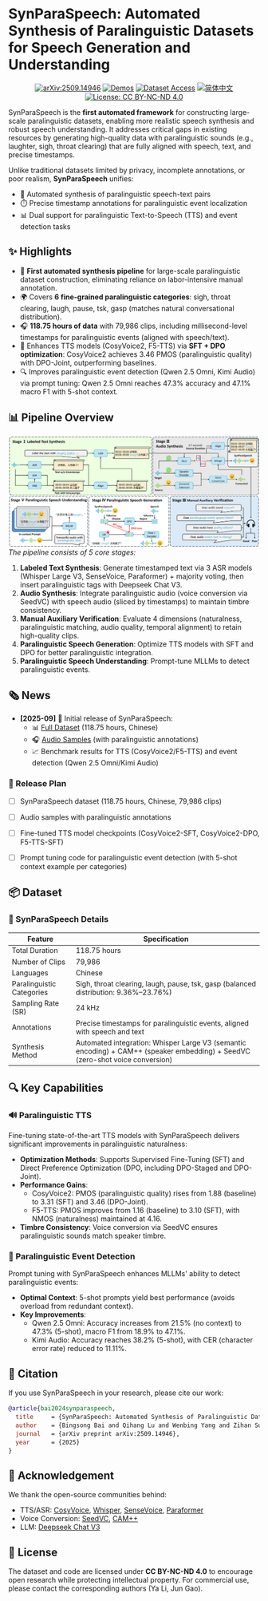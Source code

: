 # SynParaSpeech: Automated Synthesis of Paralinguistic Datasets for Speech Generation and Understanding

<div align="center">
    <p>
    <!-- 若有logo可添加：<img src="path/to/logo.png" alt="SynParaSpeech Logo" width="300"> -->
    </p>
    <a href="https://arxiv.org/abs/2509.14946"><img src="https://img.shields.io/badge/arXiv-2509.14946-b31b1b.svg?logo=arxiv&logoColor=white" alt="arXiv:2509.14946"></a>
    <a href="https://shawnpi233.github.io/SynParaSpeech"><img src="https://img.shields.io/badge/Demos-🌐-blue" alt="Demos"></a>
    <a href="https://huggingface.co/datasets/shawnpi/SynParaSpeech"><img src="https://img.shields.io/badge/%F0%9F%A4%97%20Dataset%20Access-Download-orange" alt="Dataset Access"></a>
    <a href="README_zh.md"><img src="https://img.shields.io/badge/语言-简体中文-green" alt="简体中文"></a>
    <a href="https://creativecommons.org/licenses/by-nc-nd/4.0/"><img src="https://img.shields.io/badge/License-CC%20BY--NC--ND%204.0-blue.svg" alt="License: CC BY-NC-ND 4.0"></a>
</div>

SynParaSpeech is the **first automated framework** for constructing large-scale paralinguistic datasets, enabling more realistic speech synthesis and robust speech understanding. It addresses critical gaps in existing resources by generating high-quality data with paralinguistic sounds (e.g., laughter, sigh, throat clearing) that are fully aligned with speech, text, and precise timestamps.

Unlike traditional datasets limited by privacy, incomplete annotations, or poor realism, **SynParaSpeech** unifies:
- 🤖 Automated synthesis of paralinguistic speech-text pairs
- ⏱️ Precise timestamp annotations for paralinguistic event localization
- 📊 Dual support for paralinguistic Text-to-Speech (TTS) and event detection tasks


## ✨ Highlights

- 🚀 **First automated synthesis pipeline** for large-scale paralinguistic dataset construction, eliminating reliance on labor-intensive manual annotation.  
- 🌍 Covers **6 fine-grained paralinguistic categories**: sigh, throat clearing, laugh, pause, tsk, gasp (matches natural conversational distribution).  
- 🎧 **118.75 hours of data** with 79,986 clips, including millisecond-level timestamps for paralinguistic events (aligned with speech/text).  
- 🎤 Enhances TTS models (CosyVoice2, F5-TTS) via **SFT + DPO optimization**: CosyVoice2 achieves 3.46 PMOS (paralinguistic quality) with DPO-Joint, outperforming baselines.  
- 🔍 Improves paralinguistic event detection (Qwen 2.5 Omni, Kimi Audio) via prompt tuning: Qwen 2.5 Omni reaches 47.3% accuracy and 47.1% macro F1 with 5-shot context.  


## 📊 Pipeline Overview

![SynParaSpeech Pipeline](statics/figs/synparaspeech.png)  
*The pipeline consists of 5 core stages:*  
1. **Labeled Text Synthesis**: Generate timestamped text via 3 ASR models (Whisper Large V3, SenseVoice, Paraformer) + majority voting, then insert paralinguistic tags with Deepseek Chat V3.  
2. **Audio Synthesis**: Integrate paralinguistic audio (voice conversion via SeedVC) with speech audio (sliced by timestamps) to maintain timbre consistency.  
3. **Manual Auxiliary Verification**: Evaluate 4 dimensions (naturalness, paralinguistic matching, audio quality, temporal alignment) to retain high-quality clips.  
4. **Paralinguistic Speech Generation**: Optimize TTS models with SFT and DPO for better paralinguistic integration.  
5. **Paralinguistic Speech Understanding**: Prompt-tune MLLMs to detect paralinguistic events.  


## 🗞 News

- **[2025-09]** 🎉 Initial release of SynParaSpeech:
  - 📊 [Full Dataset](https://huggingface.co/datasets/shawnpi/SynParaSpeech) (118.75 hours, Chinese)
  - 🎧 [Audio Samples](https://shawnpi233.github.io/SynParaSpeech) (with paralinguistic annotations)
  - 📈 Benchmark results for TTS (CosyVoice2/F5-TTS) and event detection (Qwen 2.5 Omni/Kimi Audio)

### 📅 Release Plan

- [ ] SynParaSpeech dataset (118.75 hours, Chinese, 79,986 clips)
- [ ] Audio samples with paralinguistic annotations
- [ ] Fine-tuned TTS model checkpoints (CosyVoice2-SFT, CosyVoice2-DPO, F5-TTS-SFT)
- [ ] Prompt tuning code for paralinguistic event detection (with 5-shot context example per categories)


## 📦 Dataset

### 📌 SynParaSpeech Details

| Feature                | Specification                                                                 |
|------------------------|-------------------------------------------------------------------------------|
| Total Duration         | 118.75 hours                                                                  |
| Number of Clips        | 79,986                                                                        |
| Languages              | Chinese                                                                       |
| Paralinguistic Categories | Sigh, throat clearing, laugh, pause, tsk, gasp (balanced distribution: 9.36%–23.76%) |
| Sampling Rate (SR)     | 24 kHz                                                                        |
| Annotations            | Precise timestamps for paralinguistic events, aligned with speech and text    |
| Synthesis Method       | Automated integration: Whisper Large V3 (semantic encoding) + CAM++ (speaker embedding) + SeedVC (zero-shot voice conversion) |


## 🔍 Key Capabilities

### 🔊 Paralinguistic TTS
Fine-tuning state-of-the-art TTS models with SynParaSpeech delivers significant improvements in paralinguistic naturalness:
- **Optimization Methods**: Supports Supervised Fine-Tuning (SFT) and Direct Preference Optimization (DPO, including DPO-Staged and DPO-Joint).  
- **Performance Gains**: 
  - CosyVoice2: PMOS (paralinguistic quality) rises from 1.88 (baseline) to 3.31 (SFT) and 3.46 (DPO-Joint).  
  - F5-TTS: PMOS improves from 1.16 (baseline) to 3.10 (SFT), with NMOS (naturalness) maintained at 4.16.  
- **Timbre Consistency**: Voice conversion via SeedVC ensures paralinguistic sounds match speaker timbre.

### 🎯 Paralinguistic Event Detection
Prompt tuning with SynParaSpeech enhances MLLMs' ability to detect paralinguistic events:
- **Optimal Context**: 5-shot prompts yield best performance (avoids overload from redundant context).  
- **Key Improvements**:
  - Qwen 2.5 Omni: Accuracy increases from 21.5% (no context) to 47.3% (5-shot), macro F1 from 18.9% to 47.1%.  
  - Kimi Audio: Accuracy reaches 38.2% (5-shot), with CER (character error rate) reduced to 11.11%.  

## 📜 Citation

If you use SynParaSpeech in your research, please cite our work:

```bibtex
@article{bai2024synparaspeech,
  title     = {SynParaSpeech: Automated Synthesis of Paralinguistic Datasets for Speech Generation and Understanding},
  author    = {Bingsong Bai and Qihang Lu and Wenbing Yang and Zihan Sun and YueRan Hou and Peilei Jia and Songbai Pu and Ruibo Fu and Yingming Gao and Ya Li and Jun Gao},
  journal   = {arXiv preprint arXiv:2509.14946},
  year      = {2025}
}
```


## 🙏 Acknowledgement
We thank the open-source communities behind:
- TTS/ASR: [CosyVoice](https://github.com/FunAudioLLM/CosyVoice), [Whisper](https://github.com/openai/whisper), [SenseVoice](https://arxiv.org/abs/2407.04051), [Paraformer](https://www.isca-speech.org/archive/interspeech_2022/gao22b_interspeech.html)  
- Voice Conversion: [SeedVC](https://arxiv.org/abs/2411.09943), [CAM++](https://www.isca-speech.org/archive/interspeech_2023/wang23aa_interspeech.html)  
- LLM: [Deepseek Chat V3](https://arxiv.org/abs/2412.19437)  


## 🪪 License

The dataset and code are licensed under **CC BY-NC-ND 4.0** to encourage open research while protecting intellectual property. For commercial use, please contact the corresponding authors (Ya Li, Jun Gao).
